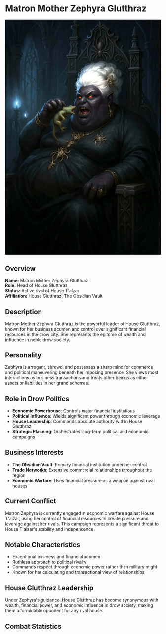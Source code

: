 # Matron Mother Zephyra Glutthraz

<link rel="stylesheet" href="../drow_theme.css">

![Matron Zephyra Glutthraz](images/matron_eating1_contrast.webp)

## Overview
**Name:** Matron Mother Zephyra Glutthraz  
**Role:** Head of House Glutthraz  
**Status:** Active rival of House T'alzar  
**Affiliation:** House Glutthraz, The Obsidian Vault  

## Description
Matron Mother Zephyra Glutthraz is the powerful leader of House Glutthraz, known for her business acumen and control over significant financial resources in the drow city. She represents the epitome of wealth and influence in noble drow society.

## Personality
Zephyra is arrogant, shrewd, and possesses a sharp mind for commerce and political maneuvering beneath her imposing presence. She views most interactions as business transactions and treats other beings as either assets or liabilities in her grand schemes.

## Role in Drow Politics
- **Economic Powerhouse**: Controls major financial institutions
- **Political Influence**: Wields significant power through economic leverage
- **House Leadership**: Commands absolute authority within House Glutthraz
- **Strategic Planning**: Orchestrates long-term political and economic campaigns

## Business Interests
- **The Obsidian Vault**: Primary financial institution under her control
- **Trade Networks**: Extensive commercial relationships throughout the region
- **Economic Warfare**: Uses financial pressure as a weapon against rival houses

## Current Conflict
Matron Zephyra is currently engaged in economic warfare against House T'alzar, using her control of financial resources to create pressure and leverage against her rivals. This campaign represents a significant threat to House T'alzar's stability and independence.

## Notable Characteristics
- Exceptional business and financial acumen
- Ruthless approach to political rivalry
- Commands respect through economic power rather than military might
- Known for her calculating and transactional view of relationships

## House Glutthraz Leadership
Under Zephyra's guidance, House Glutthraz has become synonymous with wealth, financial power, and economic influence in drow society, making them a formidable opponent for any rival house.
## Combat Statistics

<div id="matron-zephyra-statblock"></div>

<script>
// Wait for page load to ensure all scripts are available
document.addEventListener('DOMContentLoaded', function() {
  setTimeout(function() {
    // Load statblock from JSON file
    loadJsonStatblock('json/matron_glutthraz.json', 'matron-zephyra-statblock');
  }, 100);
});
</script>

